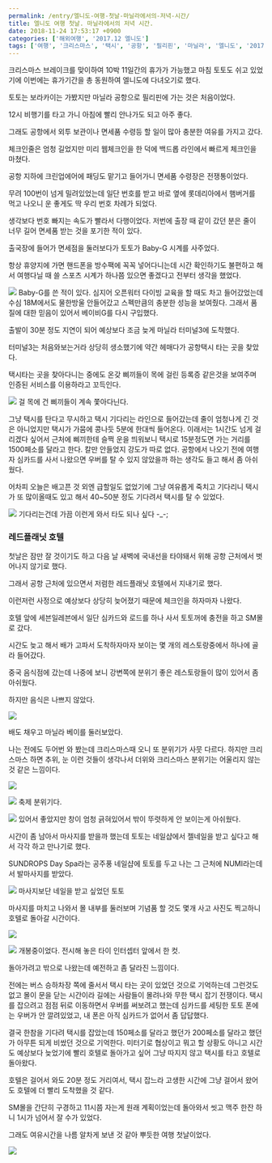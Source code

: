 ```yaml
---
permalink: /entry/엘니도-여행-첫날-마닐라에서의-저녁-시간/
title: 엘니도 여행 첫날. 마닐라에서의 저녁 시간.
date: 2018-11-24 17:53:17 +0900
categories: ['해외여행', '2017.12 엘니도']
tags: ['여행', '크리스마스', '택시', '공항', '필리핀', '마닐라', '엘니도', '2017']
---
```




크리스마스 브레이크를 맞이하여 10박 11일간의 휴가가 가능했고 마침 토토도 쉬고 있었기에 이번에는 휴가기간을 총 동원하여 엘니도에
다녀오기로 했다.

토토는 보라카이는 가봤지만 마닐라 공항으로 필리핀에 가는 것은 처음이었다.

  

12시 비행기를 타고 가니 아침에 빨리 안나가도 되고 아주 좋다.

그래도 공항에서 외투 보관이나 면세품 수령등 할 일이 많아 충분한 여유를 가지고 갔다.

  

체크인줄은 엄청 길었지만 미리 웹체크인을 한 덕에 백드롭 라인에서 빠르게 체크인을 마쳤다.

공항 지하에 크린업에어에 패딩도 맡기고 들어가니 면세품 수령장은 전쟁통이었다.

무려 100번이 넘게 밀려있었는데 일단 번호를 받고 바로 옆에 롯데리아에서 햄버거를 먹고 나오니 운 좋게도 딱 우리 번호 차례가 되었다.

생각보다 번호 빠지는 속도가 빨라서 다행이었다. 저번에 출장 때 같이 갔던 분은 줄이 너무 길어 면세품 받는 것을 포기한 적이 있다.

  

출국장에 들어가 면세점을 둘러보다가 토토가 Baby-G 시계를 사주었다.

항상 휴양지에 가면 핸드폰을 방수팩에 꼭꼭 넣어다니는데 시간 확인하기도 불편하고 해서 여행다닐 때 쓸 스포츠 시계가 하나쯤 있으면 좋겠다고
전부터 생각을 했었다.

  

![][link0]
Baby-G를 쓴 적이 있다. 심지어 오픈워터 다이빙 교육을 할 때도 차고 들어갔었는데 수심 18M에서도 물한방울 안들어갔고 스펙만큼의
충분한 성능을 보여줬다. 그래서 품질에 대한 믿음이 있어서 베이비G를 다시 구입했다.

  

  

출발이 30분 정도 지연이 되어 예상보다 조금 늦게 마닐라 터미널3에 도착했다.

터미널3는 처음와보는거라 상당히 생소했기에 약간 헤매다가 공항택시 타는 곳을 찾았다.

택시타는 곳을 찾아다니는 중에도 온갖 삐끼들이 목에 걸린 등록증 같은것을 보여주며 인증된 서비스를 이용하라고 꼬득인다.

  

![][link1]
걸 목에 건 삐끼들이 계속 쫓아다닌다.

  

그냥 택시를 탄다고 무시하고 택시 기다리는 라인으로 들어갔는데 줄이 엄청나게 긴 것은 아니었지만 택시가 가뭄에 콩나듯 5분에 한대씩
들어온다. 이래서는 1시간도 넘게 걸리겠다 싶어서 근처에 삐끼한테 슬쩍 운을 띄워보니 택시로 15분정도면 가는 거리를 1500페소를 달라고
한다. 칼만 안들었지 강도가 따로 없다. 공항에서 나오기 전에 여행자 심카드를 사서 나왔으면 우버를 탈 수 있지 않았을까 하는 생각도 들고
해서 좀 아쉬웠다.

어차피 오늘은 배고픈 것 외엔 급할일도 없었기에 그냥 여유롭게 죽치고 기다리니 택시가 또 많이올때도 있고 해서 40~50분 정도 기다려서
택시를 탈 수 있었다.

  

![][link2]
기다리는건데 가끔 이런게 와서 타도 되나 싶다 -_-;

  

  

### **레드플래닛 호텔**

첫날은 잠만 잘 것이기도 하고 다음 날 새벽에 국내선을 타야돼서 위해 공항 근처에서 벗어나지 않기로 했다.

그래서 공항 근처에 있으면서 저렴한 레드플래닛 호텔에서 지내기로 했다.

  

이런저런 사정으로 예상보다 상당히 늦어졌기 때문에 체크인을 하자마자 나왔다.

호텔 앞에 세븐일레븐에서 일단 심카드와 로드를 하나 사서 토토꺼에 충전을 하고 SM몰로 갔다.  

  

시간도 늦고 해서 배가 고파서 도착하자마자 보이는 몇 개의 레스토랑중에서 하나에 골라 들어갔다.

중국 음식점에 갔는데 나중에 보니 강변쪽에 분위기 좋은 레스토랑들이 많이 있어서 좀 아쉬웠다.

하지만 음식은 나쁘지 않았다.

  

![][link3]

  

배도 채우고 마닐라 베이를 둘러보았다.

나는 전에도 두어번 와 봤는데 크리스마스때 오니 또 분위기가 사뭇 다르다. 하지만 크리스마스 하면 추위, 눈 이런 것들이 생각나서 더위와
크리스마스 분위기는 어울리지 않는 것 같은 느낌이다.

  

![][link4]

  

![][link5]
축제 분위기다.

  

![][link6]
있어서 좋았지만 창이 엄청 긁혀있어서 밖이 뚜렷하게 안 보이는게 아쉬웠다.

  

  

시간이 좀 남아서 마사지를 받을까 했는데 토토는 네일샵에서 젤네일을 받고 싶다고 해서 각각 하고 만나기로 했다.

SUNDROPS Day Spa라는 공주풍 네일샵에 토토를 두고 나는 그 근처에 NUMI라는데서 발마사지를 받았다.

  

![][link7]
마사지보단 네일을 받고 싶었던 토토

  

마사지를 마치고 나와서 몰 내부를 둘러보며 기념품 할 것도 몇개 사고 사진도 찍고하니 호텔로 돌아갈 시간이다.

  

![][link8]

  

![][link9]
개봉중이었다. 전시해 놓은 타이 인터셉터 앞에서 한 컷.

  

  

돌아가려고 밖으로 나왔는데 예전하고 좀 달라진 느낌이다.

전에는 버스 승하차장 쪽에 줄서서 택시 타는 곳이 있었던 것으로 기억하는데 그런것도 없고 몰이 문을 닫는 시간이라 길에는 사람들이 몰려나와
무한 택시 잡기 전쟁이다. 택시를 잡으려고 점점 뒤로 이동하면서 우버를 써보려고 했는데 심카드를 세팅한 토토 폰에는 우버가 안 깔려있었고,
내 폰은 아직 심카드가 없어서 좀 답답했다.

결국 한참을 기다려 택시를 잡았는데 150페소를 달라고 했던가 200페소를 달라고 했던가 아무튼 되게 비쌌던 것으로 기억한다. 미터기로
협상이고 뭐고 할 상황도 아니고 시간도 예상보다 늦었기에 빨리 호텔로 돌아가고 싶어 그냥 따지지 않고 택시를 타고 호텔로 돌아왔다.

호텔은 걸어서 와도 20분 정도 거리여서, 택시 잡느라 고생한 시간에 그냥 걸어서 왔어도 호텔에 더 빨리 도착했을 것 같다.  

  

SM몰을 간단히 구경하고 11시쯤 자는게 원래 계획이었는데 돌아와서 씻고 맥주 한잔 하니 1시가 넘어서 잘 수가 있었다.

그래도 여유시간을 나름 알차게 보낸 것 같아 뿌듯한 여행 첫날이었다.

  

![][link10]

  

  

  


[link0]:http://cfile24.uf.tistory.com/image/998F5B3E5BF90CB309A5FD
[link1]:http://cfile22.uf.tistory.com/image/9961D03B5BF90CB4195C01
[link2]:http://cfile8.uf.tistory.com/image/996CBD475BF90CB4130849
[link3]:http://cfile26.uf.tistory.com/image/994EA2465BF90CB51F1A4A
[link4]:http://cfile2.uf.tistory.com/image/99B0093D5BF90CB6032907
[link5]:http://cfile30.uf.tistory.com/image/99C57E3C5BF90CB70C937A
[link6]:http://cfile6.uf.tistory.com/image/9917E13C5BF90CB811A524
[link7]:http://cfile3.uf.tistory.com/image/9911374B5BF91024201EAE
[link8]:http://cfile28.uf.tistory.com/image/993C80395BF90CB912DACF
[link9]:http://cfile28.uf.tistory.com/image/997899475BF90CB9208A4F
[link10]:http://cfile6.uf.tistory.com/image/994BD8425BF90CBA16095E
